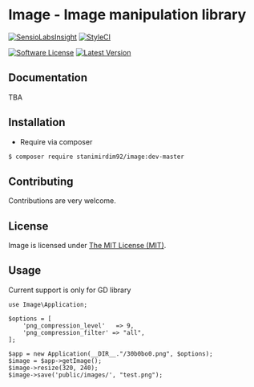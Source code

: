 # Image - Image manipulation library

[![SensioLabsInsight](https://insight.sensiolabs.com/projects/c3d586f9-1941-40a5-96d7-4189ce47fe24/mini.png)](https://insight.sensiolabs.com/projects/c3d586f9-1941-40a5-96d7-4189ce47fe24)
[![StyleCI](https://styleci.io/repos/42566577/shield)](https://styleci.io/repos/42566577)

<a href="LICENSE"><img src="https://img.shields.io/badge/license-MIT-green.svg" alt="Software License"></img></a>
<a href="https://github.com/Stanimirdim92/Image"><img src="https://img.shields.io/badge/release-0.0.4-blue.svg" alt="Latest Version"></img></a>

## Documentation

TBA

## Installation

 - Require via composer
```bash
$ composer require stanimirdim92/image:dev-master
```

## Contributing
Contributions are very welcome.

## License
Image is licensed under [The MIT License (MIT)](LICENSE).

## Usage

Current support is only for GD library

    use Image\Application;

    $options = [
        'png_compression_level'   => 9,
        'png_compression_filter' => "all",
    ];

    $app = new Application(__DIR__."/30b0bo0.png", $options);
    $image = $app->getImage();
    $image->resize(320, 240);
    $image->save('public/images/', "test.png");
